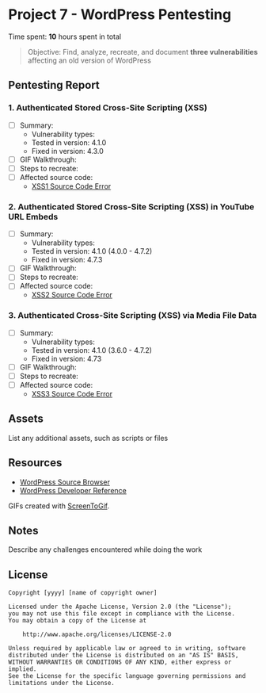 # Project 7 - WordPress Pentesting

Time spent: **10** hours spent in total

> Objective: Find, analyze, recreate, and document **three vulnerabilities** affecting an old version of WordPress

## Pentesting Report

### 1. Authenticated Stored Cross-Site Scripting (XSS)
  - [ ] Summary: 
    - Vulnerability types:
    - Tested in version: 4.1.0
    - Fixed in version: 4.3.0
  - [ ] GIF Walkthrough: 
  - [ ] Steps to recreate: 
  - [ ] Affected source code:
    - [XSS1 Source Code Error](https://core.trac.wordpress.org/changeset/33359)
### 2. Authenticated Stored Cross-Site Scripting (XSS) in YouTube URL Embeds
  - [ ] Summary: 
    - Vulnerability types:
    - Tested in version: 4.1.0 (4.0.0 - 4.7.2)
    - Fixed in version: 4.7.3
  - [ ] GIF Walkthrough: 
  - [ ] Steps to recreate: 
  - [ ] Affected source code:
    - [XSS2 Source Code Error](https://github.com/WordPress/WordPress/commit/419c8d97ce8df7d5004ee0b566bc5e095f0a6ca8)
### 3. Authenticated Cross-Site Scripting (XSS) via Media File Data
  - [ ] Summary: 
    - Vulnerability types:
    - Tested in version: 4.1.0 (3.6.0 - 4.7.2)
    - Fixed in version: 4.73
  - [ ] GIF Walkthrough: 
  - [ ] Steps to recreate: 
  - [ ] Affected source code:
    - [XSS3 Source Code Error](https://core.trac.wordpress.org/browser/branches/4.2/src/wp-admin/media-upload.php)

## Assets

List any additional assets, such as scripts or files

## Resources

- [WordPress Source Browser](https://core.trac.wordpress.org/browser/)
- [WordPress Developer Reference](https://developer.wordpress.org/reference/)

GIFs created with [ScreenToGif](https://www.screentogif.com/).

## Notes

Describe any challenges encountered while doing the work

## License

    Copyright [yyyy] [name of copyright owner]

    Licensed under the Apache License, Version 2.0 (the "License");
    you may not use this file except in compliance with the License.
    You may obtain a copy of the License at

        http://www.apache.org/licenses/LICENSE-2.0

    Unless required by applicable law or agreed to in writing, software
    distributed under the License is distributed on an "AS IS" BASIS,
    WITHOUT WARRANTIES OR CONDITIONS OF ANY KIND, either express or implied.
    See the License for the specific language governing permissions and
    limitations under the License.
